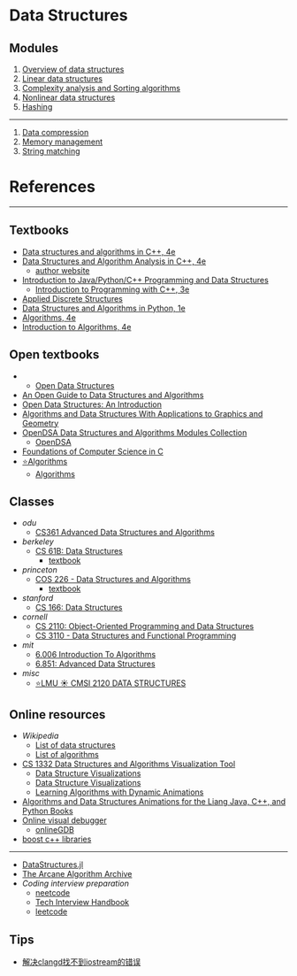 # Data Structures


Modules
---

1. [Overview of data structures](./mod1/README.md)
2. [Linear data structures](./mod2/README.md)
3. [Complexity analysis and Sorting algorithms](./mod3/README.md)
4. [Nonlinear data structures](./mod4/README.md)
5. [Hashing](./mod5/README.md)
---
1. [Data compression](./mod6/README.md)
2. [Memory management](./mod7/README.md)
3. [String matching](./mod8/README.md)


# References
---

Textbooks
---
- [Data structures and algorithms in C++, 4e](https://www.mathcs.duq.edu/drozdek/)
- [Data Structures and Algorithm Analysis in C++, 4e](https://www.pearson.com/en-us/subject-catalog/p/data-structures-and-algorithm-analysis-in-c/P200000003459/9780133404180)
  - [author website](https://users.cs.fiu.edu/~weiss/)
- [Introduction to Java/Python/C++ Programming and Data Structures](https://yongdanielliang.github.io/book.html)
  - [Introduction to Programming with C++, 3e](https://liveexample.pearsoncmg.com/liang/cpp3e/toc.html)
- [Applied Discrete Structures](https://math.libretexts.org/Bookshelves/Combinatorics_and_Discrete_Mathematics/Applied_Discrete_Structures_(Doerr_and_Levasseur))
- [Data Structures and Algorithms in Python, 1e](https://www.wiley.com/en-us/Data+Structures+and+Algorithms+in+Python%2C+1st+Edition-p-9781118290279)
- [Algorithms, 4e](https://algs4.cs.princeton.edu/)
- [Introduction to Algorithms, 4e](https://mitpress.mit.edu/9780262046305/introduction-to-algorithms/)

Open textbooks
---
- - [Open Data Structures](https://opendatastructures.org/)
- [An Open Guide to Data Structures and Algorithms](https://open.umn.edu/opentextbooks/textbooks/1017)
- [Open Data Structures: An Introduction](https://www.aupress.ca/books/120226-open-data-structures/)
- [Algorithms and Data Structures With Applications to Graphics and Geometry](https://open.umn.edu/opentextbooks/textbooks/150)
- [OpenDSA Data Structures and Algorithms Modules Collection](https://opendsa-server.cs.vt.edu/ODSA/Books/Everything/html/index.html)
  - [OpenDSA](https://opendsa-server.cs.vt.edu/)
- [Foundations of Computer Science in C](http://infolab.stanford.edu/~ullman/focs.html)
- [⭐️Algorithms](https://algs4.cs.princeton.edu/home/)
  - [Algorithms](https://jeffe.cs.illinois.edu/teaching/algorithms/)

Classes
---
- _odu_
  - [CS361 Advanced Data Structures and Algorithms](https://www.cs.odu.edu/~zeil/cs361/)
- _berkeley_
  - [CS 61B: Data Structures](https://sp24.datastructur.es/)
    - [textbook](https://cs61b-2.gitbook.io/cs61b-textbook)
- _princeton_
  - [COS 226 - Data Structures and Algorithms](https://www.cs.princeton.edu/courses/archive/spring24/cos226/)
    - [textbook](https://introcs.cs.princeton.edu/python/40algorithms/)
- _stanford_
  - [CS 166: Data Structures](https://web.stanford.edu/class/cs166/)
- _cornell_
  - [CS 2110: Object-Oriented Programming and Data Structures](https://www.cs.cornell.edu/courses/cs2110)
  - [CS 3110 - Data Structures and Functional Programming](https://cornellcswiki.gitlab.io/classes/CS3110.html)
- _mit_
  - [6.006 Introduction To Algorithms](https://ocw.mit.edu/courses/6-006-introduction-to-algorithms-spring-2020/)
  - [6.851: Advanced Data Structures](https://courses.csail.mit.edu/6.851/fall17/lectures/)
- _misc_
  - [⭐️LMU ☀️ CMSI 2120 DATA STRUCTURES](https://cs.lmu.edu/~ray/classes/dsa/)


Online resources
---
- _Wikipedia_
  - [List of data structures](https://en.wikipedia.org/wiki/List_of_data_structures)
  - [List of algorithms](https://en.wikipedia.org/wiki/List_of_algorithms)
- [CS 1332 Data Structures and Algorithms Visualization Tool](https://csvistool.com/)
  - [Data Structure Visualizations](https://www.cs.usfca.edu/~galles/visualization/Algorithms.html)
  - [Data Structure Visualizations](https://cmps-people.ok.ubc.ca/ylucet/DS/Algorithms.html)
  - [Learning Algorithms with Dynamic Animations](https://web.eecs.utk.edu/~czheng4/viz/)
- [Algorithms and Data Structures Animations for the Liang Java, C++, and Python Books](https://liveexample.pearsoncmg.com/liang/animation/animation.html)
- [Online visual debugger](https://pythontutor.com/)
  - [onlineGDB](https://www.onlinegdb.com/)
- [boost c++ libraries](https://www.boost.org/)
- ---
- [DataStructures.jl](https://juliacollections.github.io/DataStructures.jl/stable/)
- [The Arcane Algorithm Archive](https://www.algorithm-archive.org/)
- _Coding interview preparation_
  - [neetcode](https://neetcode.io/)
  - [Tech Interview Handbook](https://www.techinterviewhandbook.org/)
  - [leetcode](https://leetcode.com/)

Tips
---
- [解决clangd找不到iostream的错误](https://blog.csdn.net/weixin_61184943/article/details/131820087)